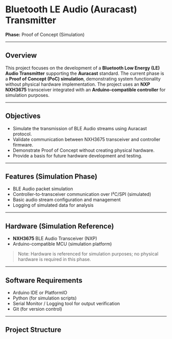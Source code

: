 # Bluetooth LE Audio (Auracast) Transmitter
**Phase:** Proof of Concept (Simulation)

---

## Overview
This project focuses on the development of a **Bluetooth Low Energy (LE) Audio Transmitter** supporting the **Auracast** standard. The current phase is a **Proof of Concept (PoC) simulation**, demonstrating system functionality without physical hardware implementation. The project uses an **NXP NXH3675** transceiver integrated with an **Arduino-compatible controller** for simulation purposes.

---

## Objectives
- Simulate the transmission of BLE Audio streams using Auracast protocol.
- Validate communication between NXH3675 transceiver and controller firmware.
- Demonstrate Proof of Concept without creating physical hardware.
- Provide a basis for future hardware development and testing.

---

## Features (Simulation Phase)
- BLE Audio packet simulation
- Controller-to-transceiver communication over I²C/SPI (simulated)
- Basic audio stream configuration and management
- Logging of simulated data for analysis

---

## Hardware (Simulation Reference)
- **NXH3675** BLE Audio Transceiver (NXP)
- Arduino-compatible MCU (simulation platform)
> Note: Hardware is referenced for simulation purposes; no physical hardware is required in this phase.

---

## Software Requirements
- Arduino IDE or PlatformIO
- Python (for simulation scripts)
- Serial Monitor / Logging tool for output verification
- Git (for version control)

---

## Project Structure
